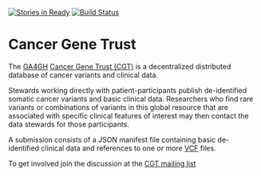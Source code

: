 [![Stories in Ready](https://badge.waffle.io/ga4gh/CGT.png?label=ready&title=Ready)](https://waffle.io/ga4gh/CGT)
[![Build Status](https://travis-ci.org/brainstorm/CGT.svg?branch=no_init_bad_port)](https://travis-ci.org/brainstorm/CGT)

# Cancer Gene Trust

The [GA4GH](http://ga4gh.org/#/cancergenetrust) [Cancer Gene Trust (CGT)](https://github.com/ga4gh/CGT/blob/master/docs/background.md) is a decentralized 
distributed database of cancer variants and clinical data.

Stewards working directly with patient-participants publish de-identified somatic 
cancer variants and basic clinical data. Researchers who find rare variants 
or combinations of variants in this global resource that are associated with 
specific clinical features of interest may then contact the data stewards 
for those participants.

A submission consists of a JSON manifest file containing basic de-identified 
clinical data and references to one or more [VCF](https://en.wikipedia.org/wiki/Variant_Call_Format) 
files. 

To get involved join the discussion at the [CGT mailing list](https://groups.google.com/a/genomicsandhealth.org/forum/#!forum/ga4gh-cgt)
